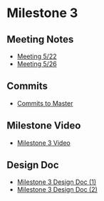 # Milestone 3

## Meeting Notes

- [Meeting 5/22](https://github.com/ECS153/final-project-mljm/blob/master/Meeting/Meeting%200522.md)
- [Meeting 5/26]()
## Commits

- [Commits to Master](https://github.com/ECS153/final-project-mljm/commits/master)

  

## Milestone Video

- [Milestone 3 Video]()

## Design Doc

 - [Milestone 3 Design Doc (1)](https://docs.google.com/document/d/1DTKZAFvdfNq2dDvrBXXAKG1-meygyvQkRtnXiMniDLM/edit?usp=sharing)
 - [Milestone 3 Design Doc (2)]()

